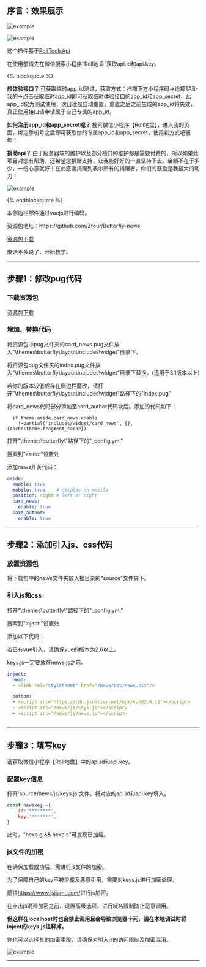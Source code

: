 ## 序言：效果展示 ##

![example](https://zfe.space/images/news.png)

![example](https://zfe.space/images/news2.png)

<p>这个插件基于<a style="cursor:pointer"  href="https://www.mxnzp.com/">RollToolsApi</a></p>
<p>在使用前请先在微信搜索小程序“Roll地盘”获取api.id和api.key。</p>

{% blockquote %}

<b>想体验接口？ </b>
可获取临时app_id测试，获取方式：扫描下方小程序码->选择TAB-我的->点击获取临时app_id即可获取临时体验接口的app_id和app_secret，此app_id仅为测试使用，次日凌晨自动重置，重置之后之前生成的app_id将失效，真正使用接口请申请属于自己专属的app_id。

<b>如何注册app_id和app_secret呢？ </b>
搜索微信小程序【Roll地盘】，进入我的页面，绑定手机号之后即可获取你的专属app_id和app_secret，使用新方式吧骚年！

<b>捐助api？</b>
由于服务器端的维护以及部分接口的维护都是需要付费的，所以如果此项目对您有帮助，还希望您捐赠支持，让我能好好的一直坚持下去。金额不在于多少，一份心意就好！在此感谢捐赠列表中所有的捐赠者，你们的鼓励是我最大的动力！

![example](/images/juanzhu.png)

 {% endblockquote %}

<p>本侧边栏部件通过vuejs进行编码。</p>
<p>资源包地址：https://github.com/Zfour/Butterfly-news</p>
<a  class="btn-beautify button--animated outline black" style="cursor:pointer"  href="https://github.com/Zfour/Butterfly-news">资源包下载</a>
<p>废话不多说了，开始教学。</p>
<hr></hr>

## 步骤1：修改pug代码 ##



### 下载资源包 ###

<a  class="btn-beautify button--animated outline black" style="cursor:pointer"  href="https://github.com/Zfour/Butterfly-news">资源包下载</a>

### 增加、替换代码 ###

<p>将资源包中pug文件夹的card_news.pug文件放入"\themes\butterfly\layout\includes\widget"目录下。</p>
<p>将资源包pug文件夹的index.pug文件放入"\themes\butterfly\layout\includes\widget"目录下替换。(适用于3.1版本以上)</p>
<p>若你的版本较低或存在侧边栏魔改，请打开"\themes\butterfly\layout\includes\widget"路径下的"index.pug"</p>
<p>将card_news代码部分添加至card_author代码块后。添加的代码如下：</p>

```PUG
  if theme.aside.card_news.enable
    !=partial('includes/widget/card_news', {}, {cache:theme.fragment_cache})
```
<p>打开"\themes\butterfly\"路径下的"_config.yml"</p>
<p>搜索到"aside:"设置处</p>
<p>添加news开关代码：</p>

```yml
aside:
  enable: true
  mobile: true    # display on mobile
  position: right # left or right
  card_news:      
    enable: true   
  card_author:
    enable: true
```
<hr></hr>

## 步骤2：添加引入js、css代码 ##

### 放置资源包 ###

<p>将下载包中的news文件夹放入根目录的"source"文件夹下。</p>

### 引入js和css ###

<p>打开"\themes\butterfly\"路径下的"_config.yml"</p>
<p>搜索到"inject:"设置处</p>
<p>添加以下代码：</p>
<p>若已有vue引入，请确保vue的版本为2.6以上。</p>
<p>keys.js一定要放在news.js之前。</p>

```yml
inject:
  head:
  - <link rel="stylesheet" href="/news/css/news.css"/>

  bottom:
  - <script src="https://cdn.jsdelivr.net/npm/vue@2.6.11"></script>
  - <script src="/news/js/keys.js"></script>
  - <script src="/news/js/news.js"></script>
  
```

<hr></hr>

## 步骤3：填写key ##

<p>请获取微信小程序【Roll地盘】中的api.id和api.key。</p>

### 配置key信息 ###

<p>打开'source/news/js/keys.js'文件，将对应的api.id和api.key填入。</p>

```js
const newskey ={
	id:'********',
	key:'*******',	
}
```

<p>此时，"hexo g && hexo s"可发现已加载。</p>

### js文件的加密 ###

<p>在确保加载成功后，需进行js文件的加密。</p>
<p>为了保障自己的key不被泄露及恶意引用，需要对keys.js进行加密处理。</p>
<p>前往<a style="cursor:pointer"  href="https://www.jsjiami.com/">https://www.jsjiami.com/</a>进行js加密。</p>
<p>在点击js混淆加密之前，设置高级选项，进行域名限制防止恶意调用。</p>
<p><b>但这样在localhost时也会禁止调用且会导致浏览器卡死，请在本地调试时将inject的keys.js注释掉。</b></p>
<p>你也可以选择其他加密手段，请确保对引入js的访问限制及加密混淆。</p>

![example](https://zfe.space/images/lock.png)

<hr></hr>
